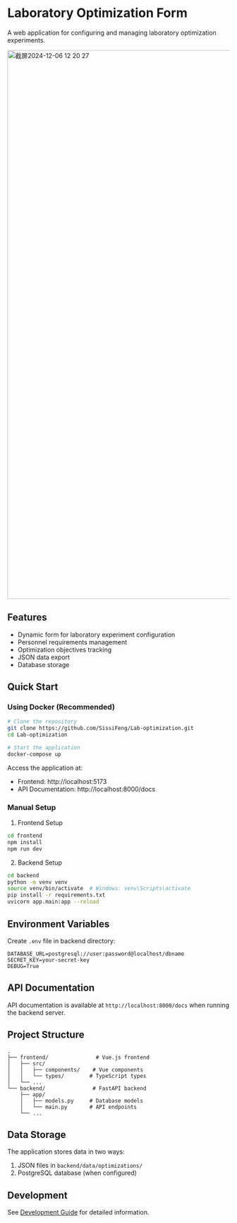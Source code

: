 # Laboratory Optimization Form

A web application for configuring and managing laboratory optimization experiments.

<img width="1240" alt="截屏2024-12-06 12 20 27" src="https://github.com/user-attachments/assets/2659b87f-1fb2-4d4e-a70a-93a32064d3a5">


## Features
- Dynamic form for laboratory experiment configuration
- Personnel requirements management
- Optimization objectives tracking
- JSON data export
- Database storage

## Quick Start

### Using Docker (Recommended)
```bash
# Clone the repository
git clone https://github.com/SissiFeng/Lab-optimization.git
cd Lab-optimization

# Start the application
docker-compose up
```

Access the application at:
- Frontend: http://localhost:5173
- API Documentation: http://localhost:8000/docs

### Manual Setup

1. Frontend Setup
```bash
cd frontend
npm install
npm run dev
```

2. Backend Setup
```bash
cd backend
python -m venv venv
source venv/bin/activate  # Windows: venv\Scripts\activate
pip install -r requirements.txt
uvicorn app.main:app --reload
```

## Environment Variables

Create `.env` file in backend directory:
```env
DATABASE_URL=postgresql://user:password@localhost/dbname
SECRET_KEY=your-secret-key
DEBUG=True
```

## API Documentation

API documentation is available at `http://localhost:8000/docs` when running the backend server.

## Project Structure
```
.
├── frontend/               # Vue.js frontend
│   ├── src/
│   │   ├── components/    # Vue components
│   │   └── types/        # TypeScript types
│   └── ...
└── backend/               # FastAPI backend
    ├── app/
    │   ├── models.py     # Database models
    │   └── main.py       # API endpoints
    └── ...
```

## Data Storage

The application stores data in two ways:
1. JSON files in `backend/data/optimizations/`
2. PostgreSQL database (when configured)

## Development

See [Development Guide](docs/DEVELOPMENT.md) for detailed information.
